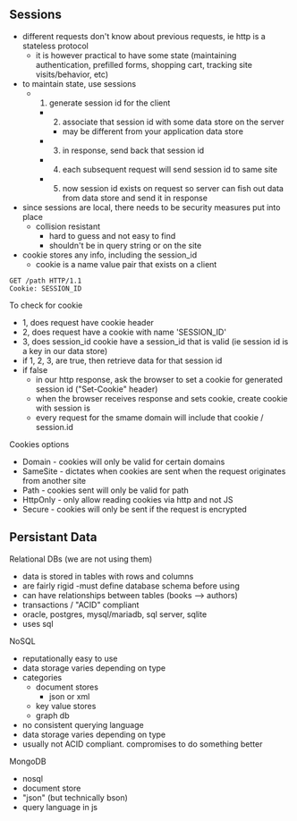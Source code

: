 ## Sessions

- different requests don't know about previous requests, ie http is a stateless protocol
  - it is however practical to have some state (maintaining authentication, prefilled forms, shopping cart, tracking site visits/behavior, etc)
- to maintain state, use sessions
  - 1. generate session id for the client
    - 2. associate that session id with some data store on the server
      - may be different from your application data store
    - 3. in response, send back that session id
    - 4. each subsequent request will send session id to same site
    - 5. now session id exists on request so server can fish out data from data store and send it in response
- since sessions are local, there needs to be security measures put into place
  - collision resistant
    - hard to guess and not easy to find
    - shouldn't be in query string or on the site
- cookie stores any info, including the session_id
  - cookie is a name value pair that exists on a client

```http
GET /path HTTP/1.1
Cookie: SESSION_ID
```

To check for cookie

- 1, does request have cookie header
- 2, does request have a cookie with name 'SESSION_ID'
- 3, does session_id cookie have a session_id that is valid (ie session id is a key in our data store)
- if 1, 2, 3, are true, then retrieve data for that session id
- if false
  - in our http response, ask the browser to set a cookie for generated session id ("Set-Cookie" header)
  - when the browser receives response and sets cookie, create cookie with session is
  - every request for the smame domain will include that cookie / session.id

Cookies options

- Domain - cookies will only be valid for certain domains
- SameSite - dictates when cookies are sent when the request originates from another site
- Path - cookies sent will only be valid for path
- HttpOnly - only allow reading cookies via http and not JS
- Secure - cookies will only be sent if the request is encrypted

## Persistant Data

Relational DBs (we are not using them)

- data is stored in tables with rows and columns
- are fairly rigid
  -must define database schema before using
- can have relationships between tables (books --> authors)
- transactions / "ACID" compliant
- oracle, postgres, mysql/mariadb, sql server, sqlite
- uses sql

NoSQL

- reputationally easy to use
- data storage varies depending on type
- categories
  - document stores
    - json or xml
  - key value stores
  - graph db
- no consistent querying language
- data storage varies depending on type
- usually not ACID compliant. compromises to do something better

MongoDB

- nosql
- document store
- "json" (but technically bson)
- query language in js

